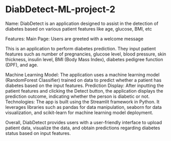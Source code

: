 # DiabDetect-ML-project-2
Name: DiabDetect is an application designed to assist in the detection of diabetes based on various patient features like age, glucose, BMI, etc

Features:
Main Page: Users are greeted with a welcome message

This is an application to perform diabetes prediction. They input patient features such as number of pregnancies, glucose level, blood pressure, skin thickness, insulin level, BMI (Body Mass Index), diabetes pedigree function (DPF), and age.

Machine Learning Model: The application uses a machine learning model (RandomForest Classifier) trained on data to predict whether a patient has diabetes based on the input features.
Prediction Display: After inputting the patient features and clicking the Detect button, the application displays the prediction outcome, indicating whether the person is diabetic or not.
Technologies: The app is built using the Streamlit framework in Python. It leverages libraries such as pandas for data manipulation, seaborn for data visualization, and scikit-learn for machine learning model deployment.

Overall, DiabDetect provides users with a user-friendly interface to upload patient data, visualize the data, and obtain predictions regarding diabetes status based on input features.
